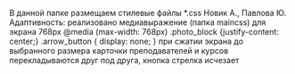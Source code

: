 В данной папке размещаем стилевые файлы *.css
Новик А., Павлова Ю.
Адаптивность: 
реализовано медиавыражение (папка maincss) для экрана 768px
@media (max-width: 768px)
    .photo_block {justify-content: center;}
    .arrow_button {
        display: none;
    }
при сжатии экрана до выбранного размера карточки преподавателей и курсов перекладываются друг под друга, кнопка стрелка исчезает 